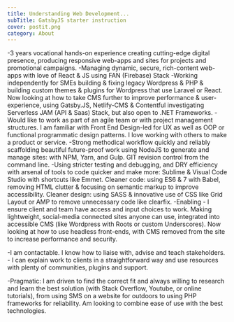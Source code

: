 ```yaml
---
title: Understanding Web Development...
subTitle: GatsbyJS starter instruction
cover: postit.png
category: About
---
```


-3 years vocational hands-on experience creating cutting-edge digital presence, producing responsive web-apps and sites for projects and promotional campaigns.
-Managing dynamic, secure, rich-content web-apps with love of React & JS using FAN (Firebase) Stack 
-Working independently for SMEs building & fixing legacy Wordpress & PHP & building custom themes & plugins for Wordpress that use Laravel or React. Now looking at how to take CMS further to improve performance & user-experience, using Gatsby.JS, Netlify-CMS & Contentful investigating Serverless JAM (API & Saas) Stack, but also open to .NET Frameworks. 
-Would like to work as part of an agile team or with project management structures. I am familiar with Front End Design-led for UX as well as OOP or functional programmatic design patterns. I love working with others to make a product or service.
-Strong methodical workflow quickly and reliably scaffolding beautiful future-proof work using NodeJS to generate and manage sites: with NPM, Yarn, and Gulp. GIT revision control from the command line.
-Using stricter testing and debugging, and DRY efficiency with arsenal of tools to code quicker and make more: Sublime & Visual Code Studio with shortcuts like Emmet. Cleaner code: using ES6 & 7 with Babel, removing HTML clutter & focusing on semantic markup to improve accessibility. Cleaner design: using SASS & innovative use of CSS like Grid Layout or AMP to remove unnecessary code like clearfix.
-Enabling - I ensure client and team have access and input choices to work. Making lightweight, social-media connected sites anyone can use, integrated into accessible CMS (like Wordpress with Roots or custom Underscores). Now looking at how to use headless front-ends, with CMS removed from the site to increase performance and security.
 
-I am contactable. I know how to liaise with, advise and teach stakeholders. - I can explain work to clients in a straightforward way and use resources with plenty of communities, plugins and support.

-Pragmatic: I am driven to find the correct fit and always willing to research and learn the best solution (with Stack Overflow, Youtube, or online tutorials), from using SMS on a website for outdoors to using PHP frameworks for reliability. Am looking to combine ease of use with the best technologies.